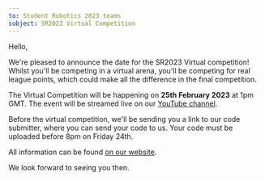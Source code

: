 ```yaml
---
to: Student Robotics 2023 teams
subject: SR2023 Virtual Competition
---
```


Hello,

We're pleased to announce the date for the SR2023 Virtual competition! Whilst you'll be competing in a virtual arena, you'll be competing for real league points, which could make all the difference in the final competition.

The Virtual Competition will be happening on **25th February 2023** at 1pm GMT. The event will be streamed live on our [YouTube channel](https://www.youtube.com/watch?v=mTJGOhwmLPo).

Before the virtual competition, we'll be sending you a link to our code submitter, where you can send your code to us. Your code must be uploaded before 8pm on Friday 24th.

All information can be found [on our website](https://studentrobotics.org/events/sr2023/virtual-competition/).

We look forward to seeing you then.
